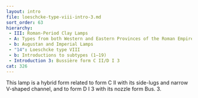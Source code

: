 ```yaml
---
layout: intro
file: loeschcke-type-viii-intro-3.md
sort_order: 63
hierarchy:
 - III: Roman-Period Clay Lamps
 - A: Types from both Western and Eastern Provinces of the Roman Empire
 - b: Augustan and Imperial Lamps
 - "14": Loeschcke type VIII
 - b: Introductions to subtypes (1–19)
 - Introduction 3: Bussière form C II/D I 3
cat: 326
---
```


This lamp is a hybrid form related to form C II with its side-lugs and narrow V-shaped channel, and to form D I 3 with its nozzle form Bus. 3.
